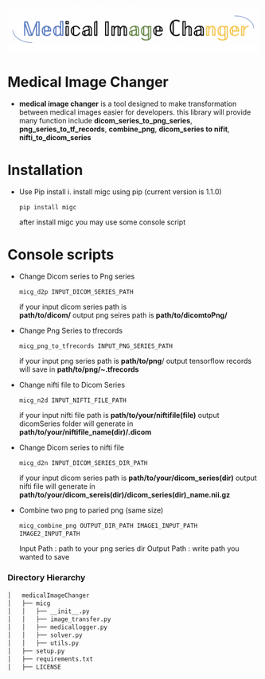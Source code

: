 

![title](./title.png)

 # Medical Image Changer
-  **medical image changer** is a tool designed to make transformation    between medical images easier for developers. this library will provide many function include **dicom_series_to_png_series**,  **png_series_to_tf_records**, **combine_png**,  **dicom_series to nifit**, **nifti_to_dicom_series**


# Installation
- Use Pip install
		i. install migc using pip (current version is 1.1.0)
	```
	pip install migc
	```
	after install migc you may use some console script


# Console scripts
- Change Dicom series to Png series
	```
	micg_d2p INPUT_DICOM_SERIES_PATH 
	```
	if your input dicom series path is  
	 **path/to/dicom/**
	output png seires path is 
	**path/to/dicomtoPng/**
	

- Change Png Series to tfrecords 
	```
	micg_png_to_tfrecords INPUT_PNG_SERIES_PATH
	```
	if your input png series path is 
	**path/to/png**/
	output tensorflow records will save in 
	**path/to/png/~.tfrecords**

- Change nifti file to Dicom Series
	```
	micg_n2d INPUT_NIFTI_FILE_PATH
	```
	if your input nifti file path is
	 **path/to/your/niftifile(file)**
	output dicomSeries folder will generate in **path/to/your/niftifile_name(dir)/.dicom**

- Change Dicom series to nifti file
	```
	micg_d2n INPUT_DICOM_SERIES_DIR_PATH
	```
	if your input dicom series path is
	**path/to/your/dicom_series(dir)**
	output  nifti file will generate in
	**path/to/your/dicom_sereis(dir)/dicom_series(dir)_name.nii.gz**

- Combine two png to paried png (same size)
	```
	micg_combine_png OUTPUT_DIR_PATH IMAGE1_INPUT_PATH IMAGE2_INPUT_PATH
	```
	Input Path : path to your png series dir
	Output Path : write path you wanted to save

### Directory Hierarchy
```
│   medicalImageChanger
│   ├── micg
│   │   ├── __init__.py
│   │   ├── image_transfer.py
│   │   ├── medicallogger.py
│   │   ├── solver.py
│   │   ├── utils.py
│   ├── setup.py
│   ├── requirements.txt
│   ├── LICENSE
```
